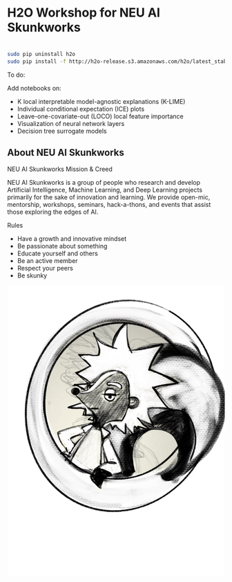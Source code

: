 # H2O Workshop for NEU AI Skunkworks


```bash 

sudo pip uninstall h2o
sudo pip install -f http://h2o-release.s3.amazonaws.com/h2o/latest_stable_Py.html h2o

```

To do:

Add notebooks on:

* K local interpretable model-agnostic explanations (K-LIME)    
* Individual conditional expectation (ICE) plots    
* Leave-one-covariate-out (LOCO) local feature importance     
* Visualization of neural network layers    
* Decision tree surrogate models   


## About NEU AI Skunkworks

NEU AI Skunkworks Mission & Creed

NEU AI Skunkworks is a group of people who research and develop Artificial Intelligence, Machine Learning, and Deep Learning projects primarily for the sake of innovation and learning. We provide open-mic, mentorship, workshops, seminars, hack-a-thons, and events that assist those exploring the edges of AI.

Rules
* Have a growth and innovative mindset  
* Be passionate about something  
* Educate yourself and others  
* Be an active member  
* Respect your peers  
* Be skunky  


![NEU AI Skunkworks](logos/smartypants_skunk_4.jpg)